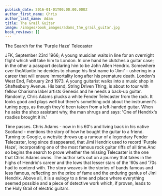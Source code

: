 ```yaml
---
publish_date: 2016-01-01T00:00:00.000Z
author_first_name: Chris
author_last_name: Adam
title: The Grail Guitar
image: /images/book_images/adams_the_grail_guitar.jpg
book_reviews: []
---
```

The Search for the 'Purple Haze' Telecaster

JFK, September 23rd 1966; A young musician waits in line for an overnight flight which will take him to London. In one hand he clutches a guitar case; in the other a passport declaring him to be John Allen Hendrix. Somewhere over theAtlantic he decides to change his first name to 'Jimi' - ushering in a career that will ensure immortality long after his premature death. London's West End, February 2nd 1973. A young guitarist walks into a music shop in Shaftesbury Avenue. His band, String Driven Thing, is about to tour with fellow Charisma label artists Genesis and he needs a back-up guitar. Randomly, Chris Adams plucks a white Fender Telecaster from the rack. It looks good and plays well but there's something odd about the instrument's tuning pegs, as though they'd been taken from a left-handed guitar. When he asks the shop assistant why, the man shrugs and says: 'One of Hendrix's roadies brought it in.'

Time passes. Chris Adams - now in his 60's and living back in his native Scotland - mentions the story of how he bought the guitar to a friend. Turning to Google, a website throws up a rumour of a legendary Fender Telecaster, long since disappeared, that Jimi Hendrix used to record 'Purple Haze', incorporating one of the most famous rock guitar riffs of all time.And so begins the search to prove whether the missing Telecaster is the one that Chris Adams owns. The author sets out on a journey that takes in the highs of Hendrix's career and the lows that lesser stars of the '60s and '70s had to contend with. The story weaves in the stories of bands famous and less famous, reflecting on the price of fame and the enduring genius of Jimi Hendrix. Above all, it is a eulogy to a time and place where everything seemed possible and a piece of detective work which, if proven, leads to the Holy Grail of electric guitars.